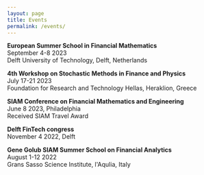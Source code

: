```yaml
---
layout: page
title: Events
permalink: /events/
---
```


**European Summer School in Financial Mathematics**\
September 4-8 2023 \
Delft University of Technology, Delft, Netherlands

**4th Workshop on Stochastic Methods in Finance and Physics** \
July 17-21 2023 \
Foundation for Research and Technology Hellas, Heraklion, Greece

**SIAM Conference on Financial Mathematics and Engineering** \
June 8 2023, Philadelphia \
Received SIAM Travel Award

**Delft FinTech congress** \
November 4 2022, Delft

**Gene Golub SIAM Summer School on Financial Analytics** \
August 1-12 2022 \
Grans Sasso Science Institute, l'Aqulia, Italy
